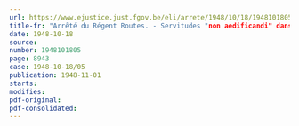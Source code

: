 ```yaml
---
url: https://www.ejustice.just.fgov.be/eli/arrete/1948/10/18/1948101805/justel
title-fr: "Arrêté du Régent Routes. - Servitudes "non aedificandi" dans la traverse de Mouland"
date: 1948-10-18
source:
number: 1948101805
page: 8943
case: 1948-10-18/05
publication: 1948-11-01
starts:
modifies:
pdf-original:
pdf-consolidated:
---
```


